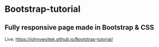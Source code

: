 # Bootstrap-tutorial

## Fully responsive page made in Bootstrap & CSS

Live: https://johnywojtek.github.io/Bootstrap-tutorial/
